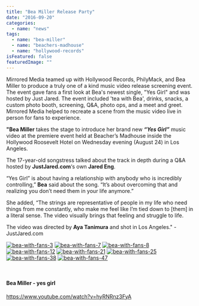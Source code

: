```yaml
---
title: "Bea Miller Release Party"
date: "2016-09-20"
categories: 
  - name: "news"
tags: 
  - name: "bea-miller"
  - name: "beachers-madhouse"
  - name: "hollywood-records"
isFeatured: false
featuredImage: ""
---
```


Mirrored Media teamed up with Hollywood Records, PhilyMack, and Bea Miller to produce a truly one of a kind music video release screening event. The event gave fans a first look at Bea's newest single, "Yes Girl" and was hosted by Just Jared. The event included 'tea with Bea', drinks, snacks, a custom photo booth, screening, Q&A, photo ops, and a meet and greet. Mirrored Media helped to recreate a scene from the music video live in person for fans to experience. 

**"Bea Miller** takes the stage to introduce her brand new **_“Yes Girl”_** music video at the premiere event held at Beacher’s Madhouse inside the Hollywood Roosevelt Hotel on Wednesday evening (August 24) in Los Angeles.

The 17-year-old songstress talked about the track in depth during a Q&A hosted by **JustJared.com**‘s own **Jared Eng**.

“Yes Girl” is about having a relationship with anybody who is incredibly controlling,” **Bea** said about the song. “It’s about overcoming that and realizing you don’t need them in your life anymore.”

She added, “The strings are representative of people in my life who need things from me constantly, who make me feel like I’m tied down to \[them\] in a literal sense. The video visually brings that feeling and struggle to life.

The video was directed by **Aya Tanimura** and shot in Los Angeles." - JustJared.com

[![bea-with-fans-3](http://www.mirroredmedia.com/wp-content/uploads/2016/09/bea-with-fans-3-300x200.jpg)](http://www.mirroredmedia.com/wp-content/uploads/2016/09/bea-with-fans-3.jpg) [![bea-with-fans-7](http://www.mirroredmedia.com/wp-content/uploads/2016/09/bea-with-fans-7-300x200.jpg)](http://www.mirroredmedia.com/wp-content/uploads/2016/09/bea-with-fans-7.jpg) [![bea-with-fans-8](http://www.mirroredmedia.com/wp-content/uploads/2016/09/bea-with-fans-8-300x200.jpg)](http://www.mirroredmedia.com/wp-content/uploads/2016/09/bea-with-fans-8.jpg) [![bea-with-fans-12](http://www.mirroredmedia.com/wp-content/uploads/2016/09/bea-with-fans-12-300x200.jpg)](http://www.mirroredmedia.com/wp-content/uploads/2016/09/bea-with-fans-12.jpg) [![bea-with-fans-21](http://www.mirroredmedia.com/wp-content/uploads/2016/09/bea-with-fans-21-300x200.jpg)](http://www.mirroredmedia.com/wp-content/uploads/2016/09/bea-with-fans-21.jpg) [![bea-with-fans-25](http://www.mirroredmedia.com/wp-content/uploads/2016/09/bea-with-fans-25-300x200.jpg)](http://www.mirroredmedia.com/wp-content/uploads/2016/09/bea-with-fans-25.jpg) [![bea-with-fans-38](http://www.mirroredmedia.com/wp-content/uploads/2016/09/bea-with-fans-38-300x200.jpg)](http://www.mirroredmedia.com/wp-content/uploads/2016/09/bea-with-fans-38.jpg) [![bea-with-fans-47](http://www.mirroredmedia.com/wp-content/uploads/2016/09/bea-with-fans-47-300x200.jpg)](http://www.mirroredmedia.com/wp-content/uploads/2016/09/bea-with-fans-47.jpg)

 

#### Bea Miller - yes girl

https://www.youtube.com/watch?v=hyRNRnz3FyA
